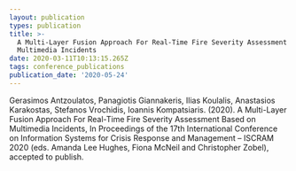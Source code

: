```yaml
---
layout: publication
types: publication
title: >-
  A Multi-Layer Fusion Approach For Real-Time Fire Severity Assessment Based on
  Multimedia Incidents
date: 2020-03-11T10:13:15.265Z
tags: conference_publications
publication_date: '2020-05-24'
---
```

Gerasimos Antzoulatos, Panagiotis Giannakeris, Ilias Koulalis, Anastasios Karakostas, Stefanos Vrochidis, Ioannis Kompatsiaris. (2020). A Multi-Layer Fusion Approach For Real-Time Fire Severity Assessment Based on Multimedia Incidents, In Proceedings of the 17th International Conference on Information Systems for Crisis Response and Management – ISCRAM 2020 (eds. Amanda Lee Hughes, Fiona McNeil and Christopher Zobel), accepted to publish.